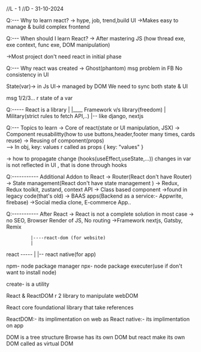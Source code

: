 //L - 1
//D - 31-10-2024

Q:---   Why to learn react?
  -> hype, job, trend,build UI
  ->Makes easy to manage & build complex frontend



Q:---  When should I learn React?
  -> After mastering JS (how thread exe, exe context, func exe, DOM manipulation)

  ->Most project don't need react in initial phase




Q:---   Why react was created
  -> Ghost(phantom) msg problem in FB                    No consistency in UI


State(var)-> in Js        UI-> managed by DOM
     We need to sync both state & UI

msg 1/2/3... r state of a var




Q:-----  React is a library
          |
          |____  Framework v/s library(freedom)
                     |
                  Military(strict rules to fetch API,..)
                  |-- like django, nextjs




Q:---  Topics to learn
  -> Core of react(state or UI manipulation, JSX)
  -> Component reusabilitty(how to use buttons,header,footer  many times, cards reuse)
  -> Reusing of component(props)  
         --> In obj, key: values  r called as props
           {
               key: "values" 
           }

  -> how to propagate change (hooks(useEffect,useState,...))
              changes in var is not reflected in UI , that is done through hooks


Q:-----------     Additional Addon to React 
  -> Router(React don't have Router)
  -> State management(React don't have state management )
     -> Redux, Redux toolkit, zustand, context API
  -> Class based component
     ->found in legacy code(that's old)
  -> BAAS apps(Backend as a service:-  Appwrite, firebase)
     ->Social media clone, E-commerce App..




Q:-----------     After React
  -> React is not a complete solution in most case
     -> no SEO, Browser Render of JS, No routing
  ->Framework
      nextjs, Gatsby, Remix 



             |----react-dom (for website)
             |    
  react -----
             |
             |-- react native(for app)


npm- node package manager
npx- node package executer(use if don't want to install node)

create- is a utility




React & ReactDOM r 2 library to manipulate webDOM

React core foundational library that take references

ReactDOM:- its implimentation on web    as
React native:- its implimentation on app


DOM is a tree structure
Browse has its own DOM but react make its own DOM called as virtual DOM









